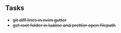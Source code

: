 ## Tasks

- ~~git diff lines in nvim gutter~~
- ~~get root folder in lualine and prettier open filepath~~